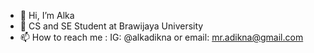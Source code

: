 - 👋 Hi, I’m Alka
- 🌱 CS and SE Student at Brawijaya University
- 📫 How to reach me : IG: @alkadikna or email: mr.adikna@gmail.com

<!---
alkadikna/alkadikna is a ✨ special ✨ repository because its `README.md` (this file) appears on your GitHub profile.
You can click the Preview link to take a look at your changes.
--->
